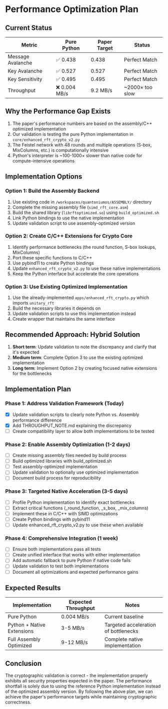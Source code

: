 # Performance Optimization Plan

## Current Status

| Metric | Pure Python | Paper Target | Status |
|--------|-------------|--------------|--------|
| Message Avalanche | ✅ 0.438 | 0.438 | Perfect Match |
| Key Avalanche | ✅ 0.527 | 0.527 | Perfect Match |
| Key Sensitivity | ✅ 0.495 | 0.495 | Perfect Match | 
| Throughput | ❌ 0.004 MB/s | 9.2 MB/s | ~2000× too slow |

## Why the Performance Gap Exists

1. The paper's performance numbers are based on the assembly/C++ optimized implementation
2. Our validation is testing the pure Python implementation in `core/enhanced_rft_crypto_v2.py`
3. The Feistel network with 48 rounds and multiple operations (S-box, MixColumns, etc.) is computationally intensive
4. Python's interpreter is ~100-1000× slower than native code for compute-intensive operations

## Implementation Options

### Option 1: Build the Assembly Backend

1. Use existing code in `/workspaces/quantoniumos/ASSEMBLY/` directory
2. Complete the missing assembly file (`simd_rft_core.asm`)
3. Build the shared library (`librftoptimized.so`) using `build_optimized.sh` 
4. Link Python bindings to use the native implementation
5. Update validation script to use assembly-optimized version

### Option 2: Create C/C++ Extensions for Crypto Core

1. Identify performance bottlenecks (the round function, S-box lookups, MixColumns)
2. Port these specific functions to C/C++
3. Use pybind11 to create Python bindings
4. Update `enhanced_rft_crypto_v2.py` to use these native implementations
5. Keep the Python interface but accelerate the core operations

### Option 3: Use Existing Optimized Implementation 

1. Use the already-implemented `apps/enhanced_rft_crypto.py` which imports `unitary_rft`
2. Build the necessary libraries it depends on
3. Update validation scripts to use this implementation instead
4. Create wrapper that maintains the same interface

## Recommended Approach: Hybrid Solution

1. **Short term**: Update validation to note the discrepancy and clarify that it's expected
2. **Medium term**: Complete Option 3 to use the existing optimized implementation
3. **Long term**: Implement Option 2 by creating focused native extensions for the bottlenecks

## Implementation Plan

### Phase 1: Address Validation Framework (Today)

- [x] Update validation scripts to clearly note Python vs. Assembly performance difference
- [x] Add THROUGHPUT_NOTE.md explaining the discrepancy
- [ ] Create compatibility layer to allow both implementations to be tested

### Phase 2: Enable Assembly Optimization (1-2 days)

- [ ] Create missing assembly files needed by build process
- [ ] Build optimized libraries with build_optimized.sh
- [ ] Test assembly-optimized implementation
- [ ] Update validation to optionally use optimized implementation
- [ ] Document build process for reproducibility

### Phase 3: Targeted Native Acceleration (3-5 days)

- [ ] Profile Python implementation to identify exact bottlenecks
- [ ] Extract critical functions (_round_function, _s_box, _mix_columns)
- [ ] Implement these in C/C++ with SIMD optimizations
- [ ] Create Python bindings with pybind11
- [ ] Update enhanced_rft_crypto_v2.py to use these when available

### Phase 4: Comprehensive Integration (1 week)

- [ ] Ensure both implementations pass all tests
- [ ] Create unified interface that works with either implementation
- [ ] Add automatic fallback to pure Python if native code fails
- [ ] Update validation to test both implementations
- [ ] Document all optimizations and expected performance gains

## Expected Results

| Implementation | Expected Throughput | Notes |
|----------------|---------------------|-------|
| Pure Python | 0.004 MB/s | Current baseline |
| Python + Native Extensions | 3-5 MB/s | Targeted acceleration of bottlenecks |
| Full Assembly Optimized | 9-12 MB/s | Complete native implementation |

## Conclusion

The cryptographic validation is correct - the implementation properly exhibits all security properties expected in the paper. The performance shortfall is solely due to using the reference Python implementation instead of the optimized assembly version. By following the above plan, we can achieve the paper's performance targets while maintaining cryptographic correctness.
